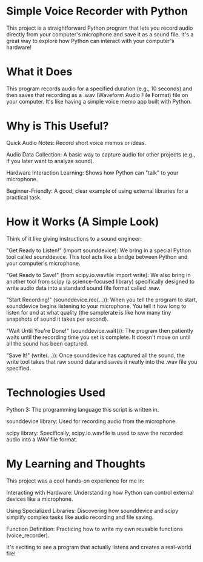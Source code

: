 # Simple Voice Recorder with Python
This project is a straightforward Python program that lets you record audio directly from your computer's microphone and save it as a sound file. It's a great way to explore how Python can interact with your computer's hardware!

# What it Does
This program records audio for a specified duration (e.g., 10 seconds) and then saves that recording as a .wav (Waveform Audio File Format) file on your computer. It's like having a simple voice memo app built with Python.

# Why is This Useful?
Quick Audio Notes: Record short voice memos or ideas.

Audio Data Collection: A basic way to capture audio for other projects (e.g., if you later want to analyze sound).

Hardware Interaction Learning: Shows how Python can "talk" to your microphone.

Beginner-Friendly: A good, clear example of using external libraries for a practical task.

# How it Works (A Simple Look)
Think of it like giving instructions to a sound engineer:

"Get Ready to Listen!" (import sounddevice): We bring in a special Python tool called sounddevice. This tool acts like a bridge between Python and your computer's microphone.

"Get Ready to Save!" (from scipy.io.wavfile import write): We also bring in another tool from scipy (a science-focused library) specifically designed to write audio data into a standard sound file format called .wav.

"Start Recording!" (sounddevice.rec(...)): When you tell the program to start, sounddevice begins listening to your microphone. You tell it how long to listen for and at what quality (the samplerate is like how many tiny snapshots of sound it takes per second).

"Wait Until You're Done!" (sounddevice.wait()): The program then patiently waits until the recording time you set is complete. It doesn't move on until all the sound has been captured.

"Save It!" (write(...)): Once sounddevice has captured all the sound, the write tool takes that raw sound data and saves it neatly into the .wav file you specified.

# Technologies Used
Python 3: The programming language this script is written in.

sounddevice library: Used for recording audio from the microphone.

scipy library: Specifically, scipy.io.wavfile is used to save the recorded audio into a WAV file format.

# My Learning and Thoughts
This project was a cool hands-on experience for me in:

Interacting with Hardware: Understanding how Python can control external devices like a microphone.

Using Specialized Libraries: Discovering how sounddevice and scipy simplify complex tasks like audio recording and file saving.

Function Definition: Practicing how to write my own reusable functions (voice_recorder).

It's exciting to see a program that actually listens and creates a real-world file!

